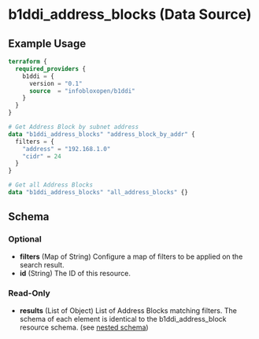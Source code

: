 # b1ddi_address_blocks (Data Source)



## Example Usage

```terraform
terraform {
  required_providers {
    b1ddi = {
      version = "0.1"
      source  = "infobloxopen/b1ddi"
    }
  }
}

# Get Address Block by subnet address
data "b1ddi_address_blocks" "address_block_by_addr" {
  filters = {
    "address" = "192.168.1.0"
    "cidr" = 24
  }
}

# Get all Address Blocks
data "b1ddi_address_blocks" "all_address_blocks" {}
```

## Schema

### Optional

- **filters** (Map of String) Configure a map of filters to be applied on the search result.
- **id** (String) The ID of this resource.

### Read-Only

- **results** (List of Object) List of Address Blocks matching filters. The schema of each element is identical to the b1ddi_address_block resource schema. (see [nested schema](../resources/address_block.md))
